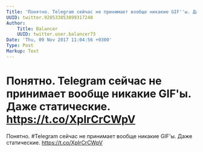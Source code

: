 ```yaml
---
Title: 'Понятно. Telegram сейчас не принимает вообще никакие GIF''ы. Даже статические. https://t.co/XpIrCrCWpV'
UUID: twitter.928533853899317248
Author:
    Title: Balancer
    UUID: twitter.user.balancer73
Date: 'Thu, 09 Nov 2017 11:04:56 +0300'
Type: Post
Markup: Text
---
```


# Понятно. Telegram сейчас не принимает вообще никакие GIF'ы. Даже статические. https://t.co/XpIrCrCWpV

Понятно. #Telegram сейчас не принимает вообще никакие GIF'ы.
Даже статические. https://t.co/XpIrCrCWpV
